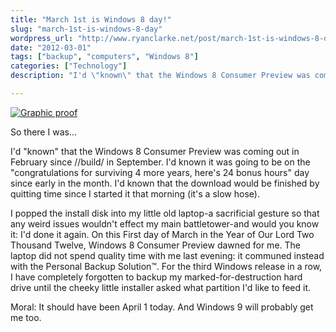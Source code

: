 ```yaml
---
title: "March 1st is Windows 8 day!"
slug: "march-1st-is-windows-8-day"
wordpress_url: "http://www.ryanclarke.net/post/march-1st-is-windows-8-day/"
date: "2012-03-01"
tags: ["backup", "computers", "Windows 8"]
categories: ["Technology"]
description: "I'd \"known\" that the Windows 8 Consumer Preview was coming out in February since //build/ in September. I'd known it was going to be on the \"congratulations for surviving 4 more years, here’s 24 bonus hours\" day since early in the month. I'd known that the download would be finished by quitting time since I started it that morning (it's a slow hose)."

---
```


[![Graphic proof](http://www.ryanclarke.net/wp-content/uploads/Win8CPStartScreen.png "Windows 8 Consumer Preview start screen")](http://www.ryanclarke.net/post/march-1st-is-windows-8-day/win8cpstartscreen/)

So there I was...

I'd "known" that the Windows 8 Consumer Preview was coming out in February since //build/ in September. I'd known it was going to be on the "congratulations for surviving 4 more years, here's 24 bonus hours" day since early in the month. I'd known that the download would be finished by quitting time since I started it that morning (it's a slow hose).

I popped the install disk into my little old laptop-a sacrificial gesture so that any weird issues wouldn't effect my main battletower-and would you know it: I'd done it again. On this First day of March in the Year of Our Lord Two Thousand Twelve, Windows 8 Consumer Preview dawned for me. The laptop did not spend quality time with me last evening: it communed instead with the Personal Backup Solution™. For the third Windows release in a row, I have completely forgotten to backup my marked-for-destruction hard drive until the cheeky little installer asked what partition I'd like to feed it.

Moral: It should have been April 1 today. And Windows 9 will probably get me too.
